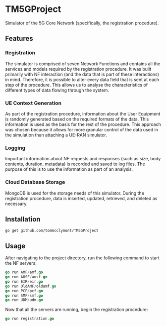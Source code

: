 # TM5GProject
Simulator of the 5G Core Network (specifically, the registration procedure).

## Features

### Registration

The simulator is comprised of seven Network Functions and contains all the services and models required by the registration procedure. It  was built primarily with NF interaction (and the data that is part of these interactions) in mind. Therefore, it is possible to alter every data field that is sent at each step of the procedure. This allows us to analyse the characteristics of different types of data flowing through the system.

### UE Context Generation

As part of the registration procedure, information about the User Equipment is randomly generated based on the required formats of the data. This information is used as the basis for the rest of the procedure. This approach was chosen because it allows for more granular control of the data used in the simulation than attaching a UE-RAN simulator.

### Logging

Important information about NF requests and responses (such as size, body contents, duration, metadata) is recorded and saved to log files. The purpose of this is to use the information as part of an analysis. 

### Cloud Database Storage

MongoDB is used for the storage needs of this simulator. During the registration procedure, data is inserted, updated, retrieved, and deleted as necessary.

## Installation

```
go get github.com/tommcclymont/TM5GProject
```

## Usage

After navigating to the project directory, run the following command to start the NF servers:

```go
go run AMF/amf.go
go run AUSF/ausf.go
go run EIR/eir.go
go run OldAMF/oldamf.go
go run PCF/pcf.go
go run SMF/smf.go
go run UDM/udm.go
```

Now that all the servers are running, begin the registration procedure:

```go
go run registration.go
```

